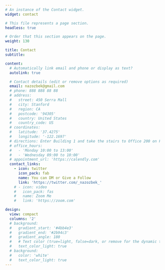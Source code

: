 ```yaml
---
# An instance of the Contact widget.
widget: contact

# This file represents a page section.
headless: true

# Order that this section appears on the page.
weight: 130

title: Contact
subtitle:

content:
  # Automatically link email and phone or display as text?
  autolink: true

  # Contact details (edit or remove options as required)
  email: nazozbek@gmail.com
  # phone: 888 888 88 88
  # address:
  #   street: 450 Serra Mall
  #   city: Stanford
  #   region: CA
  #   postcode: '94305'
  #   country: United States
  #   country_code: US
  # coordinates:
  #   latitude: '37.4275'
  #   longitude: '-122.1697'
  # directions: Enter Building 1 and take the stairs to Office 200 on Floor 2
  # office_hours:
  #   - 'Monday 10:00 to 13:00'
  #   - 'Wednesday 09:00 to 10:00'
  # appointment_url: 'https://calendly.com'
  contact_links:
    - icon: twitter
      icon_pack: fab
      name: You can DM or Give a Follow
      link: 'https://twitter.com/_nazozbek_'
    # - icon: video
    #   icon_pack: fas
    #   name: Zoom Me
    #   link: 'https://zoom.com'

design:
  view: compact
  columns: '2'
  # background:
  #   gradient_start: '#4bb4e3'
  #   gradient_end: '#2b94c3'
  #   gradient_angle: 180
  #   # Text color (true=light, false=dark, or remove for the dynamic theme color).
  #   text_color_light: true
  # background:
  #   color: 'white'
  #   text_color_light: true
---
```

